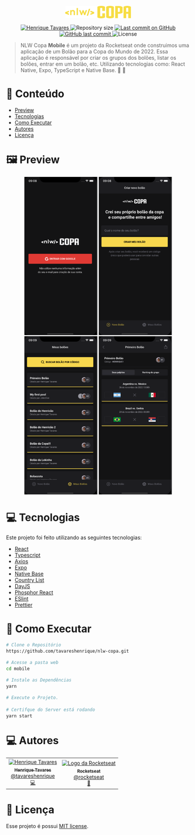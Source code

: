 <p align="center">
   <img src="https://raw.githubusercontent.com/tavareshenrique/nlw-copa/8ba02fc914bba835e2e8c90358957a0e01a47480/assets/logo.svg" alt="NLW Copa" width="180"/>
</p>

<p align="center">
   <a href="https://www.linkedin.com/in/tavareshenrique/">
      <img alt="Henrique Tavares" src="https://img.shields.io/badge/-Henrique Tavares-f7dd43?style=flat&logo=Linkedin&logoColor=white" />
   </a>
 <img alt="Repository size" src="https://img.shields.io/github/repo-size/tavareshenrique/nlw-copa?color=f7dd43">

  <a aria-label="Last Commit" href="https://github.com/tavareshenrique/nlw-copa/commits/master">
    <img alt="Last commit on GitHub" src="https://img.shields.io/github/last-commit/tavareshenrique/nlw-copa?color=f7dd43">
  </a>
  <a href="https://github.com/tavareshenrique/nlw-copa/commits/master">
    <img alt="GitHub last commit" src="https://img.shields.io/github/last-commit/tavareshenrique/nlw-copa?color=f7dd43">
  </a>
  <img alt="License" src="https://img.shields.io/badge/license-MIT-f7dd43">
</p>

> NLW Copa **Mobile** é um projeto da Rocketseat onde construimos uma aplicação de um Bolão para a Copa do Mundo de 2022. Essa aplicação é responsável por criar os grupos dos bolões, listar os bolões, entrar em um bolão, etc. Utilizando tecnologias como: React Native, Expo, TypeScript e Native Base. 🚀 💜

# :pushpin: Conteúdo

* [Preview](#framed_picture-preview)
* [Tecnologias](#computer-tecnologias)
* [Como Executar](#construction_worker-como-executar)
* [Autores](#computer-autores)
* [Licença](#closed_book-licença)


# :framed_picture: Preview

<p align="center">
    <img alt="Mobile 1" src="https://raw.githubusercontent.com/tavareshenrique/nlw-copa/main/mobile/src/assets/previews/Screenshot%202022-11-28%20at%2009.08.34.png" width="200px" />
    <img alt="Mobile 2" src="https://raw.githubusercontent.com/tavareshenrique/nlw-copa/main/mobile/src/assets/previews/Screenshot%202022-11-28%20at%2009.08.46.png" width="200px" />
    <img alt="Mobile 3" src="https://raw.githubusercontent.com/tavareshenrique/nlw-copa/main/mobile/src/assets/previews/Screenshot%202022-11-28%20at%2009.09.21.png" width="200px" />
    <img alt="Mobile 4" src="https://raw.githubusercontent.com/tavareshenrique/nlw-copa/main/mobile/src/assets/previews/Screenshot%202022-11-28%20at%2009.09.26.png" width="200px" />
</p>


# :computer: Tecnologias

Este projeto foi feito utilizando as seguintes tecnologias:

* [React](https://reactjs.org/)
* [Typescript](https://www.typescriptlang.org/)
* [Axios](https://github.com/axios/axios)
* [Expo](https://expo.dev/)
* [Native Base](https://nativebase.io/)
* [Country List](https://github.com/umpirsky/country-list)
* [DayJS](https://day.js.org/)
* [Phosphor React](https://phosphoricons.com/)
* [ESlint](https://eslint.org/)
* [Prettier](https://prettier.io/)


# :construction_worker: Como Executar

```bash
# Clone o Repositório
https://github.com/tavareshenrique/nlw-copa.git
```

```bash
# Acesse a pasta web
cd mobile
```

```bash
# Instale as Dependências
yarn
```

```bash
# Execute o Projeto.

# Certifque do Server está rodando
yarn start
```


# :computer: Autores

<table>
  <tr>
    <td align="center">
      <a href="http://github.com/tavareshenrique/">
        <img src="https://avatars1.githubusercontent.com/u/27022914?v=4" width="100px;" alt="Henrique Tavares"/>
        <br />
        <sub>
          <b>Henrique Tavares</b>
        </sub>
       </a>
       <br />
       <a href="https://www.linkedin.com/in/tavareshenrique/" title="Linkedin">@tavareshenrique</a>
       <br />
       <a href="https://github.com/tavareshenrique/go-barber-web-ts/commits?author=tavareshenrique" title="Code">💻</a>
    </td>
    <td align="center">
      <a href="http://github.com/rocketseat/">
        <img src="https://avatars.githubusercontent.com/u/28929274?s=200&v=4" width="100px;" alt="Logo da Rocketseat"/>
        <br />
        <sub>
          <b>Rocketseat</b>
        </sub>
       </a>
       <br />
       <a href="http://github.com/rocketseat/" title="Linkedin">@rocketseat</a>
       <br />
       <a href="https://github.com/tavareshenrique/go-barber-web-ts/commits?author=tavareshenrique" title="Education Platform">🚀</a>
    </td>
  </tr>
</table>

# :closed_book: Licença

Esse projeto é possui [MIT license](./LICENSE).
